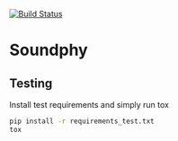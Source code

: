 [![Build Status](https://api.travis-ci.org/Soundphy/soundphy.svg?branch=master)](https://travis-ci.org/Soundphy/soundphy)

# Soundphy


## Testing

Install test requirements and simply run tox

```bash
pip install -r requirements_test.txt
tox

```
